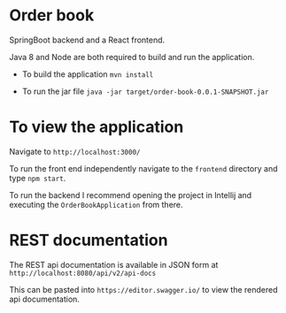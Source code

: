 # Order book

SpringBoot backend and a React frontend.

Java 8 and Node are both required to build and run the application.

* To build the application `mvn install`

* To run the jar file `java -jar target/order-book-0.0.1-SNAPSHOT.jar`

# To view the application

Navigate to `http://localhost:3000/`

 To run the front end independently navigate to the `frontend` directory and type `npm start`.
 
 To run the backend I recommend opening the project in Intellij and executing the `OrderBookApplication` from there. 

# REST documentation

The REST api documentation is available in JSON form at `http://localhost:8080/api/v2/api-docs`

This can be pasted into `https://editor.swagger.io/` to view the rendered api documentation.